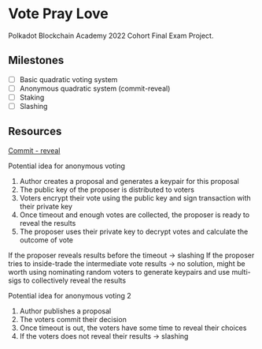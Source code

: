 # Vote Pray Love

Polkadot Blockchain Academy 2022 Cohort Final Exam Project.

## Milestones
- [ ] Basic quadratic voting system
- [ ] Anonymous quadratic system (commit-reveal)
- [ ] Staking
- [ ] Slashing

## Resources

[Commit - reveal](https://karl.tech/learning-solidity-part-2-voting/)

Potential idea for anonymous voting

1. Author creates a proposal and generates a keypair for this proposal
2. The public key of the proposer is distributed to voters
3. Voters encrypt their vote using the public key and sign transaction with their private key
4. Once timeout and enough votes are collected, the proposer is ready to reveal the results
5. The proposer uses their private key to decrypt votes and calculate the outcome of vote

If the proposer reveals results before the timeout -> slashing
If the proposer tries to inside-trade the intermediate vote results -> no solution, might be worth using nominating random voters
to generate keypairs and use multi-sigs to collectively reveal the results

Potential idea for anonymous voting 2
1. Author publishes a proposal
2. The voters commit their decision
3. Once timeout is out, the voters have some time to reveal their choices
4. If the voters does not reveal their results -> slashing
